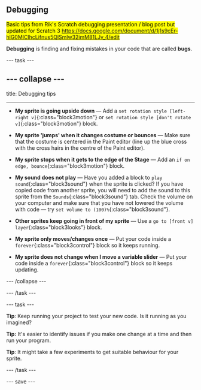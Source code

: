 ## Debugging

<mark>Basic tips from Rik's Scratch debugging presentation / blog post but updated for Scratch 3
https://docs.google.com/document/d/1j1s9cEr-hlG0MIClhcLifnus5QlSmlw32imM81LJv_4/edit
</mark>

**Debugging** is finding and fixing mistakes in your code that are called **bugs**.

--- task ---

--- collapse ---
---

title: Debugging tips

---

+ **My sprite is going upside down** — Add a `set rotation style [left-right v]`{:class="block3motion"} or `set rotation style [don't rotate v]`{:class="block3motion"} block.

+ **My sprite 'jumps' when it changes costume or bounces** — Make sure that the costume is centered in the Paint editor (line up the blue cross with the cross hairs in the centre of the Paint editor).

+ **My sprite stops when it gets to the edge of the Stage** — Add an `if on edge, bounce`{:class="block3motion"} block.

+ **My sound does not play** — Have you added a block to `play sound`{:class="block3sound"} when the sprite is clicked? If you have copied code from another sprite, you will need to add the sound to this sprite from the `Sounds`{:class="block3sound"} tab. Check the volume on your computer and make sure that you have not lowered the volume with code — try `set volume to (100)%`{:class="block3sound"}.

+ **Other sprites keep going in front of my sprite** — Use a `go to [front v] layer`{:class="block3looks"} block.

+ **My sprite only moves/changes once** — Put your code inside a `forever`{:class="block3control"} block so it keeps running.

+ **My sprite does not change when I move a variable slider** — Put your code inside a `forever`{:class="block3control"} block so it keeps updating. 

--- /collapse ---

--- /task ---

--- task ---

**Tip**: Keep running your project to test your new code. Is it running as you imagined?

**Tip:** It's easier to identify issues if you make one change at a time and then run your program.

**Tip**: It might take a few experiments to get suitable behaviour for your sprite.

--- /task ---

--- save ---
